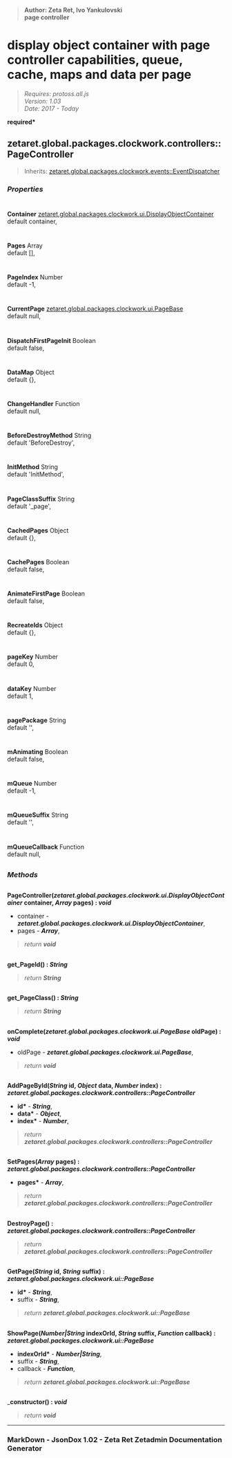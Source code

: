 > __Author: Zeta Ret, Ivo Yankulovski__  
> __page controller__  
# display object container with page controller capabilities, queue, cache, maps and data per page  
> *Requires: protoss.all.js*  
> *Version: 1.03*  
> *Date: 2017 - Today*  

__required*__

## zetaret.global.packages.clockwork.controllers::PageController  
> Inherits: [zetaret.global.packages.clockwork.events::EventDispatcher](../events/EventDispatcher.md)  

### *Properties*  

#  
__Container__ [zetaret.global.packages.clockwork.ui.DisplayObjectContainer](../ui/DisplayObjectContainer.md)  
default container,   

#  
__Pages__ Array  
default [],   

#  
__PageIndex__ Number  
default -1,   

#  
__CurrentPage__ [zetaret.global.packages.clockwork.ui.PageBase](../ui/PageBase.md)  
default null,   

#  
__DispatchFirstPageInit__ Boolean  
default false,   

#  
__DataMap__ Object  
default {},   

#  
__ChangeHandler__ Function  
default null,   

#  
__BeforeDestroyMethod__ String  
default 'BeforeDestroy',   

#  
__InitMethod__ String  
default 'InitMethod',   

#  
__PageClassSuffix__ String  
default '_page',   

#  
__CachedPages__ Object  
default {},   

#  
__CachePages__ Boolean  
default false,   

#  
__AnimateFirstPage__ Boolean  
default false,   

#  
__RecreateIds__ Object  
default {},   

#  
__pageKey__ Number  
default 0,   

#  
__dataKey__ Number  
default 1,   

#  
__pagePackage__ String  
default '',   

#  
__mAnimating__ Boolean  
default false,   

#  
__mQueue__ Number  
default -1,   

#  
__mQueueSuffix__ String  
default '',   

#  
__mQueueCallback__ Function  
default null,   


##  
### *Methods*  

##  
__PageController(*zetaret.global.packages.clockwork.ui.DisplayObjectContainer* container, *Array* pages) : *void*__  
  
- container - __*zetaret.global.packages.clockwork.ui.DisplayObjectContainer*__,   
- pages - __*Array*__,   
> *return __void__*  

##  
__get_PageId() : *String*__  
  
> *return __String__*  

##  
__get_PageClass() : *String*__  
  
> *return __String__*  

##  
__onComplete(*zetaret.global.packages.clockwork.ui.PageBase* oldPage) : *void*__  
  
- oldPage - __*zetaret.global.packages.clockwork.ui.PageBase*__,   
> *return __void__*  

##  
__AddPageById(*String* id, *Object* data, *Number* index) : *zetaret.global.packages.clockwork.controllers::PageController*__  
  
- __id*__ - __*String*__,   
- __data*__ - __*Object*__,   
- __index*__ - __*Number*__,   
> *return __zetaret.global.packages.clockwork.controllers::PageController__*  

##  
__SetPages(*Array* pages) : *zetaret.global.packages.clockwork.controllers::PageController*__  
  
- __pages*__ - __*Array*__,   
> *return __zetaret.global.packages.clockwork.controllers::PageController__*  

##  
__DestroyPage() : *zetaret.global.packages.clockwork.controllers::PageController*__  
  
> *return __zetaret.global.packages.clockwork.controllers::PageController__*  

##  
__GetPage(*String* id, *String* suffix) : *zetaret.global.packages.clockwork.ui::PageBase*__  
  
- __id*__ - __*String*__,   
- suffix - __*String*__,   
> *return __zetaret.global.packages.clockwork.ui::PageBase__*  

##  
__ShowPage(*Number|String* indexOrId, *String* suffix, *Function* callback) : *zetaret.global.packages.clockwork.ui::PageBase*__  
  
- __indexOrId*__ - __*Number|String*__,   
- suffix - __*String*__,   
- callback - __*Function*__,   
> *return __zetaret.global.packages.clockwork.ui::PageBase__*  

##  
___constructor() : *void*__  
  
> *return __void__*  

---  
### MarkDown - JsonDox 1.02 - Zeta Ret Zetadmin Documentation Generator
